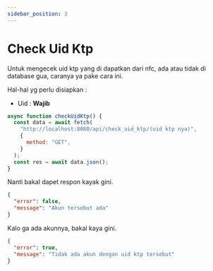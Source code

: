 ```yaml
---
sidebar_position: 3
---
```


# Check Uid Ktp

Untuk mengecek uid ktp yang di dapatkan dari nfc, ada atau tidak di database gua, caranya ya pake cara ini.

Hal-hal yg perlu disiapkan :

- Uid : **Wajib**

```javascript title="fetch.js"
async function checkUidKtp() {
  const data = await fetch(
    "http://localhost:8080/api/check_uid_ktp/(uid ktp nya)",
    {
      method: "GET",
    }
  );
  const res = await data.json();
}
```

Nanti bakal dapet respon kayak gini.

```json title="return.json"
{
  "error": false,
  "message": "Akun tersebut ada"
}
```

Kalo ga ada akunnya, bakal kaya gini.

```json title="return.json"
{
  "error": true,
  "message": "Tidak ada akun dengan uid ktp tersebut"
}
```
